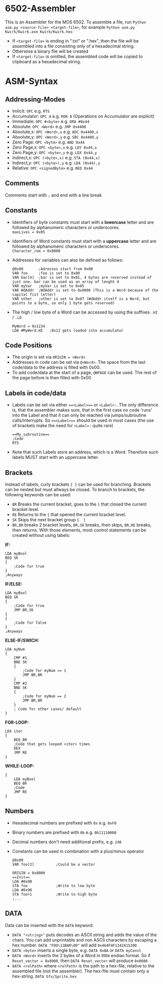 # 6502-Assembler
This is an Assembler for the MOS 6502.
To assemble a file, run `Python asm.py <source-file> <target-file>`, for example `Python asm.py Kwirk/Kwirk.asm Kwirk/Kwirk.hex`
* If `<target-file>` is ending in ".txt" or ".hex", then the file will be assembled into a file consisting only of a hexadecimal string.
* Otherwise a binary file will be created
* If `<target-file>` is omitted, the assembled code will be copied to clipboard as a hexadecimal string.

ASM-Syntax
==========

Addressing-Modes
---------------
* Imlicit: `OPC` e.g. `RTS`
* Accumulator: `OPC A` e.g. `ROR A` (Operations on Accumulator are explicit)
* Immediate: `OPC #<byte>` e.g. `ORA #0x44`
* Absolute: `OPC <Word>` e.g. `JMP 0x4400`
* Absolute,x: `OPC <Word>,x` e.g. `ADC 0x4400,x`
* Absolute,y: `OPC <Word>,y` e.g. `SBC 0x4400,y`
* Zero Page: `OPC <byte>` e.g. `AND 0x44`
* Zero Page,x: `OPC <byte>,x` e.g. `LDY 0x44,x`
* Zero Page,y: `OPC <byte>,y` e.g. `LDX 0x44,y`
* Indirect,x: `OPC (<byte>,x)` e.g. `STA (0x44,x)`
* Indirect,y: `OPC (<byte>),y` e.g. `LDA (0x44),y`
* Relative: `OPC <signedByte>` e.g. `BEQ 0x44`

Comments
--------
Comments start with `;` and end with a line break

Constants
---------
* Identifiers of byte constants must start with a **lowercase** letter and are followed by alphanumeric characters or underscores.  
  `maxLives = 0x05`
* Identifiers of Word constants must start with a **uppercase** letter and are followed by alphanumeric characters or underscores.  
  `Character_rom = 0x8000`
  
* Addresses for variables can also be defined as follows:

      @0x00       ;Adresses start from 0x00
      VAR foo     ;foo is set to 0x00
      VAR bar[4]  ;bar is set to 0x01, 4 bytes are reserved instead of just one. bar can be used as an array of lenght 4
      VAR myVar   ;myVar is set to 0x05
      VAR WdAddr  ;WdAddr is set to 0x0006 (This is a Word because of the capital fist letter)
      VAR other   ;other is set to 0x07 (WdAddr itself is a Word, but points to a byte, so only 1 byte gets reserved)

* The high / low byte of a Word can be accessed by using the suffixes `.HI` / `.LO`
    
      MyWord = 0x1234
      LDA #MyWord.HI   ;0x12 gets loaded into accumulator

Code Positions
--------------
* The origin is set via `ORIGIN = <Word>`
* Addresses in code can be set via `@<Word>`. The space from the last code/data to the address is filled with 0x00.
* To add code/data at the start of a page, `@NPAGE` can be used. The rest of the page before is then filled with 0x00

Labels in code/data
-------------------
* Labels can be set via either `==<Label>==` or `<Label>:`. The only difference is, that the assembler makes sure, that in the first case no code 'runs' into the Label and that it can only be reached via jumps/subroutine calls/interrupts. So `==<Label>==` should be used in most cases (the use of brackets make the need for `<Label>:` quite rare)

      ==My_subroutine==
      ;Code
      RTS
* Note that such Labels store an address, which is a Word. Therefore such labels MUST start with an uppercase letter.
     
Brackets
--------
Instead of labels, curly brackets `{ }` can be used for branching. Brackets can be nested but must allways be closed. To branch to brackets, the following keywords can be used:
* `BR` Breaks the current bracket, goes to the `}` that closed the current bracket level.
* `RE` Returns to the `{` that opened the current bracket level.
* `SK` Skips the next bracket group `{  }`
* `BR,BR` breaks 2 bracket levels, `BR,SK` breaks, then skips, `BR,RE` breaks, then returns.
With those elements, most control statements can be created without using labels:

**IF:**

    LDA myBool
    BEQ SK
    {
        ;Code for true
    }
    ;Anyways
    

**IF/ELSE:**

    LDA myBool
    BEQ SK
    {
        ;Code for true
        JMP BR,SK
    }
    {
        ;Code for false
    }
    ;Anyways

**ELSE-IF/SWICH:**

    LDA myNum
    {
        CMP #1
        BNE SK
        {
            ;Code for myNum == 1
            JMP BR,BR
        }
        CMP #2
        BNE SK
        {
            ;Code for myNum == 2
            JMP BR,BR
        }
        ; Code for other cases/ default
    }
    
**FOR-LOOP:**

    LDX iter
    {
        BEQ BR
        ;Code that gets looped <iter> times
        DEX
        JMP RE
    }
  
**WHILE-LOOP:**

    {
        LDA myBool
        BEQ BR
        ;Code
        JMP RE
    }

Numbers
-------
* Hexadecimal numbers are prefixed with `0x` e.g. `0xF0`
* Binary numbers are prefixed with `0b` e.g. `0b11110000`
* Decimal numbers don't need additional prefix, e.g. `240`
* Constants can be used in combination with a plus/minus operator
    
      @0x00               
      VAR foo[2]          ;Could be a vector

      ORIGIN = 0x8000
      ==Init==
      LDA #0x00
      STA foo             ;Write to low byte
      LDA #0x90
      STA foo+1           ;Write to high byte
      ;...


DATA
----
Data can be inserted with the `DATA` keyword:
* `DATA "<string>"` puts decodes an ASCII string and adds the value of the chars. You can add unprintable and non ASCII characters by escaping a hex number. `DATA "FOO\13BAR\00"` will add `0x464F4F1342415200`
* `DATA <byte>` inserts a single byte, e.g. `DATA 0xBA` or `DATA myConst`
* `DATA <Word>` inserts the 2 bytes of a Word in little endian format. So if `Reset_vector = 0x8000`, then `DATA Reset_vector` will produce `0x0080`
* `DATA <relPath>` where `<relPath>` is the path to a hex-file, relative to the assembled file (not the assembler). The hex-file must contain only a hex-string. `DATA Gfx/Sprite.hex` 

